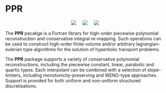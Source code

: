 # PPR

<p align="center">
 <img src="../master/img/W-PQM-shear-1.png"> &nbsp &nbsp
 <img src="../master/img/W-PQM-shear-2.png"> &nbsp &nbsp
 <img src="../master/img/W-PQM-shear-3.png">
</p>

The <b>PPR</b> pacakge is a Fortran library for high-order piecewise polynomial reconstruction and conservative integral re-mapping. Such operations can be used to construct high-order finite-volume and/or arbitrary lagrangian-eulerian type algorithms for the solution of hyperbolic transport problems.

The <b>PPR</b> package supports a variety of conservative polynomial reconstructions, including the piecewise constant, linear, parabolic and quartic types. Each interpolant can be combined with a selection of slope-limiters, including monotonicity-preserving and WENO-type approaches. Support is provided for both uniform and non-uniform structured discretisations. 
